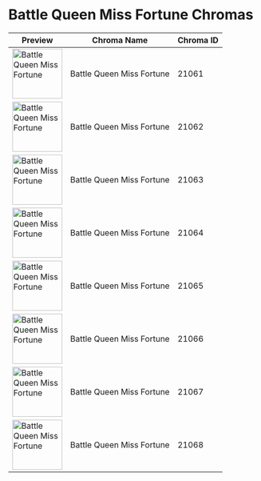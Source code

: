 # Battle Queen Miss Fortune Chromas

| Preview | Chroma Name | Chroma ID |
|---|---|---|
| <img src='https://raw.communitydragon.org/latest/plugins/rcp-be-lol-game-data/global/default/v1/champion-chroma-images/21/21061.png' alt='Battle Queen Miss Fortune' width='100'> | Battle Queen Miss Fortune | 21061 |
| <img src='https://raw.communitydragon.org/latest/plugins/rcp-be-lol-game-data/global/default/v1/champion-chroma-images/21/21062.png' alt='Battle Queen Miss Fortune' width='100'> | Battle Queen Miss Fortune | 21062 |
| <img src='https://raw.communitydragon.org/latest/plugins/rcp-be-lol-game-data/global/default/v1/champion-chroma-images/21/21063.png' alt='Battle Queen Miss Fortune' width='100'> | Battle Queen Miss Fortune | 21063 |
| <img src='https://raw.communitydragon.org/latest/plugins/rcp-be-lol-game-data/global/default/v1/champion-chroma-images/21/21064.png' alt='Battle Queen Miss Fortune' width='100'> | Battle Queen Miss Fortune | 21064 |
| <img src='https://raw.communitydragon.org/latest/plugins/rcp-be-lol-game-data/global/default/v1/champion-chroma-images/21/21065.png' alt='Battle Queen Miss Fortune' width='100'> | Battle Queen Miss Fortune | 21065 |
| <img src='https://raw.communitydragon.org/latest/plugins/rcp-be-lol-game-data/global/default/v1/champion-chroma-images/21/21066.png' alt='Battle Queen Miss Fortune' width='100'> | Battle Queen Miss Fortune | 21066 |
| <img src='https://raw.communitydragon.org/latest/plugins/rcp-be-lol-game-data/global/default/v1/champion-chroma-images/21/21067.png' alt='Battle Queen Miss Fortune' width='100'> | Battle Queen Miss Fortune | 21067 |
| <img src='https://raw.communitydragon.org/latest/plugins/rcp-be-lol-game-data/global/default/v1/champion-chroma-images/21/21068.png' alt='Battle Queen Miss Fortune' width='100'> | Battle Queen Miss Fortune | 21068 |
